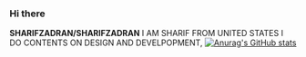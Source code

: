 ### Hi there 
**SHARIFZADRAN/SHARIFZADRAN** 
I AM SHARIF FROM UNITED STATES I DO CONTENTS ON DESIGN AND DEVELPOPMENT, 
[![Anurag's GitHub stats](https://github-readme-stats.vercel.app/api?username=SHARIFZADRAN)](https://github.com/anuraghazra/github-readme-stats)
